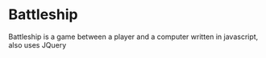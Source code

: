 # Battleship
Battleship is a game between a player and a computer written in javascript, also uses JQuery
